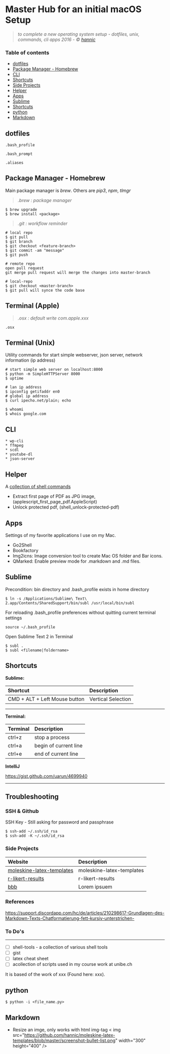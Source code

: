 # Master Hub for an initial macOS Setup 
> *to complete a new operating system setup - dotfiles, unix, commands, cli apps*
> *2016 - &copy; [hannic](http://hannic.github.io)*



### Table of contents
- [dotfiles](#dotfiles)
- [Package Manager - Homebrew](#homebrew)
- [CLI](#cli)
- [Shortcuts](#shortcuts)
- [Side Projects](#side-projects)
- [Helper](#helper)
- [Apps](#apps)
- [Sublime](#sublime)
- [Shortcuts](#shortcuts)
- [python](#python)
- [Markdown](#markdown)

## dotfiles

    .bash_profile
    
    .bash_prompt
    
    .aliases


## Package Manager - Homebrew
Main package manager is *brew*. Others are *pip3*, *npm*, *tlmgr* 
    
> *.brew : package manager* 

    $ brew upgrade
    $ brew install <package>
    
> *.git : workflow reminder* 
     
    # local repo
    $ git pull
    $ git branch
    $ git checkout <feature-branch>
    $ git commit -am "message"
    $ git push 

    # remote repo 
    open pull request
    git merge pull request will merge the changes into master-branch

    # local-repo
    $ git checkout <master-branch>
    $ git pull will synce the code base 





## Terminal (Apple)

> *.osx : default write com.apple.xxx* 

    .osx 


## Terminal (Unix)
Utility commands for start simple webserver, json server, network information (ip address)

    # start simple web server on localhost:8000
    $ python -m SimpleHTTPServer 8000
    $ uptime

    # lan ip address 
    $ ipconfig getifaddr en0
    # global ip address
    $ curl ipecho.net/plain; echo

    $ whoami
    $ whois google.com


## CLI 

	* wp-cli
	* ffmpeg
	* scdl 
	* youtube-dl
	* json-server
	


## Helper
A [collection of shell commands](https://github.com/hannic/my-osx-setup/tree/master/helper) 
- Extract first page of PDF as JPG image, (applescript_first_page_pdf.AppleScript)
- Unlock protected pdf, (shell_unlock-protected-pdf)

    
## Apps 
Settings of my favorite applications I use on my Mac. 
- Go2Shell
- Bookfactory
- Img2icns: Image conversion tool to create Mac OS folder and Bar icons.
- QMarked: Enable preview mode for .markdown and .md files.

## Sublime
Precondition: bin directory and .bash_profile exists in home directory

	$ ln -s /Applications/Sublime\ Text\ 2.app/Contents/SharedSupport/bin/subl /usr/local/bin/subl

For reloading .bash_profile preferences without quitting current terminal settings

	source ~/.bash_profile

Open Sublime Text 2 in Terminal 
	
	$ subl . 
	$ subl <filename|foldername> 


## Shortcuts

**Sublime:**
	
| Shortcut | Description |
| :------ |:----------- |
| CMD + ALT + Left Mouse button | Vertical Selection |
	

-----

**Terminal:**

| Terminal | Description |
| :------ |:----------- |
| ctrl+z | stop a process |
| ctrl+a | begin of current line|
| ctrl+e | end of current line|

**IntelliJ**

https://gist.github.com/uarun/4699940

-----

## Troubleshooting 

### SSH & Github 
SSH Key - Still asking for password and passphrase

    $ ssh-add ~/.ssh/id_rsa
    $ ssh-add -K ~/.ssh/id_rsa


### Side Projects

| Website | Description |
| :------ |:----------- |
| [moleskine-latex-templates](https://github.com/hannic/moleskine-latex-templates) | moleskine-latex-templates |
| [r-likert-results](https://github.com/hannic/r-likert-results) | r-likert-results|
| [bbb](http://bbb.com) | Lorem ipsuem|

### References
https://support.discordapp.com/hc/de/articles/210298617-Grundlagen-des-Markdown-Texts-Chatformatierung-fett-kursiv-unterstrichen-


### To Do's
------------

- [ ] shell-tools - a collection of various shell tools
- [ ] gist  
- [ ] latex cheat sheet  
- [ ] acollection of <ProgLang> scripts used in my course work at unibe.ch

It is based of the work of xxx (Found here: xxx).

## python
	$ python -i <file_name.py>



## Markdown
- Resize an imge, only works with html img-tag 
< img src="https://github.com/hannic/moleskine-latex-templates/blob/master/screenshot-bullet-list.png" width="300" height="400" />




